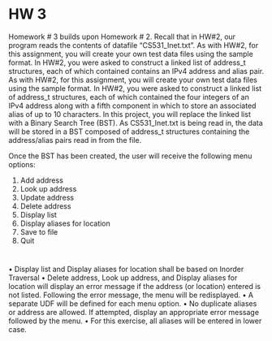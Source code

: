 # HW 3

Homework # 3 builds upon Homework # 2. Recall that in HW#2, our program reads the contents of datafile “CS531_Inet.txt”.
As with HW#2, for this assignment, you will create your own test data files using the sample format. In HW#2, you were asked to construct a linked list of address_t structures, each of which contained
contains an IPv4 address and alias pair. As with HW#2, for this assignment, you will create your own test data files using the sample format. In HW#2, you were asked to construct a linked list of address_t structures, each of which contained
the four integers of an IPv4 address along with a fifth component in which to store an associated alias of up to 10 characters. In this project, you will replace the linked list with a Binary Search Tree (BST). As CS531_Inet.txt is being read in, the data will be stored in a BST composed of address_t structures containing the address/alias pairs
read in from the file.
 
Once the BST has been created, the user will receive the following menu
 options:
 1) Add address
2) Look up address
3) Update address
4) Delete address
5) Display list
6) Display aliases for location 
7) Save to file
8) Quit

# 
• Display list and Display aliases for location shall be based on Inorder Traversal
• Delete address, Look up address, and Display aliases for location will display an error message if the address (or location) entered is not listed. Following the error message, the menu will be redisplayed.
• A separate UDF will be defined for each menu option.
• No duplicate aliases or address are allowed. If attempted, display
an appropriate error message followed by the menu.
• For this exercise, all aliases will be entered in lower case.
